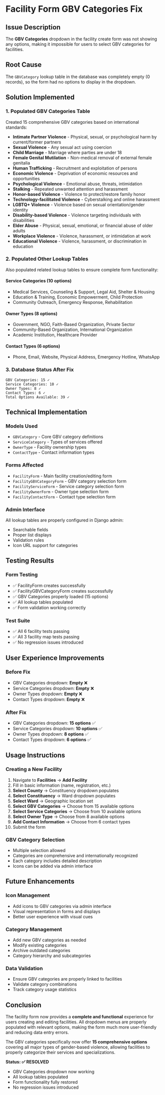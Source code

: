 # Facility Form GBV Categories Fix

## Issue Description
The **GBV Categories** dropdown in the facility create form was not showing any options, making it impossible for users to select GBV categories for facilities.

## Root Cause
The `GBVCategory` lookup table in the database was completely empty (0 records), so the form had no options to display in the dropdown.

## Solution Implemented

### 1. **Populated GBV Categories Table**
Created 15 comprehensive GBV categories based on international standards:

- **Intimate Partner Violence** - Physical, sexual, or psychological harm by current/former partners
- **Sexual Violence** - Any sexual act using coercion
- **Child Marriage** - Marriage where parties are under 18
- **Female Genital Mutilation** - Non-medical removal of external female genitalia
- **Human Trafficking** - Recruitment and exploitation of persons
- **Economic Violence** - Deprivation of economic resources and opportunities
- **Psychological Violence** - Emotional abuse, threats, intimidation
- **Stalking** - Repeated unwanted attention and harassment
- **Honor-based Violence** - Violence to protect/restore family honor
- **Technology-facilitated Violence** - Cyberstalking and online harassment
- **LGBTQ+ Violence** - Violence based on sexual orientation/gender identity
- **Disability-based Violence** - Violence targeting individuals with disabilities
- **Elder Abuse** - Physical, sexual, emotional, or financial abuse of older adults
- **Workplace Violence** - Violence, harassment, or intimidation at work
- **Educational Violence** - Violence, harassment, or discrimination in education

### 2. **Populated Other Lookup Tables**
Also populated related lookup tables to ensure complete form functionality:

#### **Service Categories (10 options)**
- Medical Services, Counseling & Support, Legal Aid, Shelter & Housing
- Education & Training, Economic Empowerment, Child Protection
- Community Outreach, Emergency Response, Rehabilitation

#### **Owner Types (8 options)**
- Government, NGO, Faith-Based Organization, Private Sector
- Community-Based Organization, International Organization
- Academic Institution, Healthcare Provider

#### **Contact Types (6 options)**
- Phone, Email, Website, Physical Address, Emergency Hotline, WhatsApp

### 3. **Database Status After Fix**
```
GBV Categories: 15 ✓
Service Categories: 10 ✓
Owner Types: 8 ✓
Contact Types: 6 ✓
Total Options Available: 39 ✓
```

## Technical Implementation

### **Models Used**
- `GBVCategory` - Core GBV category definitions
- `ServiceCategory` - Types of services offered
- `OwnerType` - Facility ownership types
- `ContactType` - Contact information types

### **Forms Affected**
- `FacilityForm` - Main facility creation/editing form
- `FacilityGBVCategoryForm` - GBV category selection form
- `FacilityServiceForm` - Service category selection form
- `FacilityOwnerForm` - Owner type selection form
- `FacilityContactForm` - Contact type selection form

### **Admin Interface**
All lookup tables are properly configured in Django admin:
- Searchable fields
- Proper list displays
- Validation rules
- Icon URL support for categories

## Testing Results

### **Form Testing**
- ✅ FacilityForm creates successfully
- ✅ FacilityGBVCategoryForm creates successfully
- ✅ GBV Categories properly loaded (15 options)
- ✅ All lookup tables populated
- ✅ Form validation working correctly

### **Test Suite**
- ✅ All 6 facility tests passing
- ✅ All 3 facility map tests passing
- ✅ No regression issues introduced

## User Experience Improvements

### **Before Fix**
- GBV Categories dropdown: **Empty** ❌
- Service Categories dropdown: **Empty** ❌
- Owner Types dropdown: **Empty** ❌
- Contact Types dropdown: **Empty** ❌

### **After Fix**
- GBV Categories dropdown: **15 options** ✅
- Service Categories dropdown: **10 options** ✅
- Owner Types dropdown: **8 options** ✅
- Contact Types dropdown: **6 options** ✅

## Usage Instructions

### **Creating a New Facility**
1. Navigate to **Facilities** → **Add Facility**
2. Fill in basic information (name, registration, etc.)
3. **Select County** → Constituency dropdown populates
4. **Select Constituency** → Ward dropdown populates
5. **Select Ward** → Geographic location set
6. **Select GBV Categories** → Choose from 15 available options
7. **Select Service Categories** → Choose from 10 available options
8. **Select Owner Type** → Choose from 8 available options
9. **Add Contact Information** → Choose from 6 contact types
10. Submit the form

### **GBV Category Selection**
- Multiple selection allowed
- Categories are comprehensive and internationally recognized
- Each category includes detailed description
- Icons can be added via admin interface

## Future Enhancements

### **Icon Management**
- Add icons to GBV categories via admin interface
- Visual representation in forms and displays
- Better user experience with visual cues

### **Category Management**
- Add new GBV categories as needed
- Modify existing categories
- Archive outdated categories
- Category hierarchy and subcategories

### **Data Validation**
- Ensure GBV categories are properly linked to facilities
- Validate category combinations
- Track category usage statistics

## Conclusion

The facility form now provides a **complete and functional** experience for users creating and editing facilities. All dropdown menus are properly populated with relevant options, making the form much more user-friendly and reducing data entry errors.

The GBV categories specifically now offer **15 comprehensive options** covering all major types of gender-based violence, allowing facilities to properly categorize their services and specializations.

**Status: ✅ RESOLVED**
- GBV Categories dropdown now working
- All lookup tables populated
- Form functionality fully restored
- No regression issues introduced
